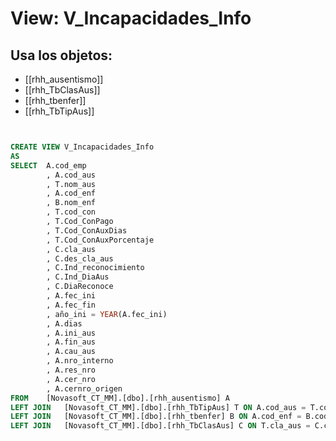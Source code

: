 # View: V_Incapacidades_Info

## Usa los objetos:
- [[rhh_ausentismo]]
- [[rhh_TbClasAus]]
- [[rhh_tbenfer]]
- [[rhh_TbTipAus]]

```sql


CREATE VIEW V_Incapacidades_Info
AS
SELECT	A.cod_emp
		, A.cod_aus
		, T.nom_aus
		, A.cod_enf
		, B.nom_enf
		, T.cod_con
		, T.Cod_ConPago
		, T.Cod_ConAuxDias
		, T.Cod_ConAuxPorcentaje
		, C.cla_aus
		, C.des_cla_aus
		, C.Ind_reconocimiento
		, C.Ind_DiaAus
		, C.DiaReconoce
		, A.fec_ini
		, A.fec_fin
		, año_ini = YEAR(A.fec_ini)
		, A.dias
		, A.ini_aus
		, A.fin_aus
		, A.cau_aus
		, A.nro_interno
		, A.res_nro
		, A.cer_nro
		, A.cernro_origen
FROM	[Novasoft_CT_MM].[dbo].[rhh_ausentismo] A
LEFT JOIN	[Novasoft_CT_MM].[dbo].[rhh_TbTipAus] T ON A.cod_aus = T.cod_aus
LEFT JOIN   [Novasoft_CT_MM].[dbo].[rhh_tbenfer] B ON A.cod_enf = B.cod_enf
LEFT JOIN	[Novasoft_CT_MM].[dbo].[rhh_TbClasAus] C ON T.cla_aus = C.cla_aus
```
